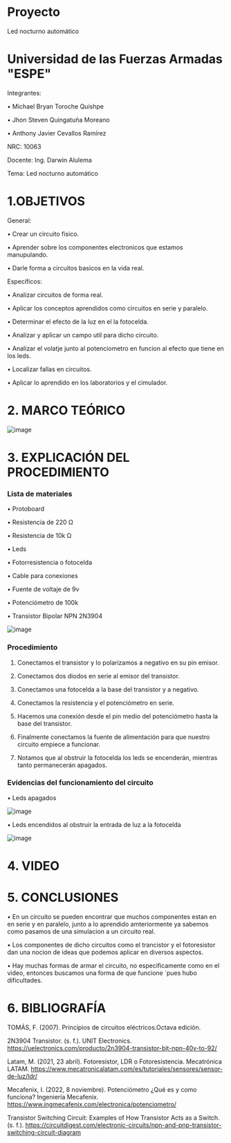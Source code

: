 # Proyecto
Led nocturno automático
# Universidad de las Fuerzas Armadas "ESPE"

Integrantes:

• Michael Bryan Toroche Quishpe

• Jhon Steven Quingatuña Moreano

• Anthony Javier Cevallos Ramírez

NRC: 10063

Docente: Ing. Darwin Alulema

Tema: Led nocturno automático

# 1.OBJETIVOS
General:

• Crear un circuito fisico. 

• Aprender sobre los componentes electronicos que estamos manupulando. 

• Darle forma a circuitos basicos en la vida real.

Específicos:

• Analizar circuitos de forma real.

• Aplicar los conceptos aprendidos como circuitos en serie y paralelo.

• Determinar el efecto de la luz en el la fotocelda.

• Analizar y aplicar un campo util para dicho circuito.

• Analizar el volatje junto al potenciometro en funcion al efecto que tiene en los leds.

• Localizar fallas en circuitos.

• Aplicar lo aprendido en los laboratorios y el cimulador.

# 2. MARCO TEÓRICO

![image](https://user-images.githubusercontent.com/116813974/204411596-ac9dc05e-cea6-480d-afce-55ac8e3c446f.png)


# 3. EXPLICACIÓN DEL PROCEDIMIENTO
### Lista de materiales 
•	Protoboard

•	Resistencia de 220 Ω

•	Resistencia de 10k Ω

•	Leds

•	Fotorresistencia o fotocelda

•	Cable para conexiones

•	Fuente de voltaje de 9v

•	Potenciómetro de 100k

•	Transistor Bipolar NPN 2N3904

![image](https://user-images.githubusercontent.com/116775893/204410604-86ffca64-0357-4821-a711-958c7ed09995.png)


### Procedimiento 
1.	Conectamos el transistor y lo polarizamos a negativo en su pin emisor.

2.	Conectamos dos diodos en serie al emisor del transistor.

3.	Conectamos una fotocelda a la base del transistor y a negativo.

4.	Conectamos la resistencia y el potenciómetro en serie.

5.	Hacemos una conexión desde el pin medio del potenciómetro hasta la base del transistor.

6.	Finalmente conectamos la fuente de alimentación para que nuestro circuito empiece a funcionar.

7.	Notamos que al obstruir la fotocelda los leds se encenderán, mientras tanto permanecerán apagados.

### Evidencias del funcionamiento del circuito

•	Leds apagados

![image](https://user-images.githubusercontent.com/116775893/204410974-79847e91-fc41-42f7-a390-b86ac30fbf2e.png)

•	Leds encendidos al obstruir la entrada de luz a la fotocelda

 ![image](https://user-images.githubusercontent.com/116775893/204411037-4b16aa3a-085e-4ca6-a2b9-f6f36d8e688b.png)


# 4. VIDEO

# 5. CONCLUSIONES

• En un circuito se pueden encontrar que muchos componentes estan en en serie y en paralelo, junto a lo aprendido amteriormente ya sabemos como pasamos de una simulacion a un circuito real.

• Los componentes de dicho circuitos como el trancistor y el fotoresistor dan una nocion de ideas que podemos aplicar en diversos aspectos.

• Hay muchas formas de armar el circuito, no especificamente como en el video, entonces buscamos una forma de que funcione ´pues hubo dificultades.

# 6. BIBLIOGRAFÍA
TOMÁS, F. (2007). Principios de circuitos eléctricos.Octava edición.

2N3904 Transistor. (s. f.). UNIT Electronics. https://uelectronics.com/producto/2n3904-transistor-bjt-npn-40v-to-92/

Latam, M. (2021, 23 abril). Fotoresistor, LDR o Fotoresistencia. Mecatrónica LATAM. https://www.mecatronicalatam.com/es/tutoriales/sensores/sensor-de-luz/ldr/

Mecafenix, I. (2022, 8 noviembre). Potenciómetro ¿Qué es y como funciona? Ingeniería Mecafenix. https://www.ingmecafenix.com/electronica/potenciometro/

Transistor Switching Circuit: Examples of How Transistor Acts as a Switch. (s. f.). https://circuitdigest.com/electronic-circuits/npn-and-pnp-transistor-switching-circuit-diagram

